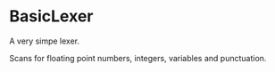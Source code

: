 # BasicLexer
A very simpe lexer.

Scans for floating point numbers, integers, variables and punctuation.
